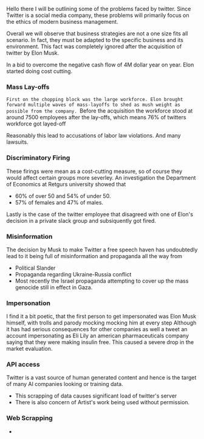 Hello there I will be outlining some of the problems faced by twitter. Since Twitter is a social media company, these problems will primarily focus on the ethics of modern business management.

Overall we will observe that business strategies are not a one size fits all scenario. In fact, they must be adapted to the specific business and its environment. This fact was completely ignored after the acquisition of twitter by Elon Musk.

In a bid to overcome the negative cash flow of 4M dollar year on year. Elon started doing cost cutting.

### Mass Lay-offs
`First on the chopping block was the large workforce. Elon brought forward multiple waves of mass-layoffs to shed as mush weight as possible from the company. `Before the acquisition the workforce stood at around 7500 employees after the lay-offs, which means 76% of twitters workforce got layed-off

Reasonably this lead to accusations of labor law violations. And many lawsuits.

### Discriminatory Firing
These firings were mean as a cost-cutting measure, so of course they would affect certain groups more severley. An investigation the Department of Economics at Retgurs university showed that 
- 60% of over 50 and 54% of under 50.
- 57% of females and 47% of males.

Lastly is the case of the twitter employee that disagreed with one of Elon's decision in a private slack group and subsiquently got fired.


### Misinformation
The decision by Musk to make Twitter a free speech haven has undoubtedly lead to it being full of misinformation and propaganda all the way from 
- Political Slander
- Propaganda  regarding Ukraine-Russia conflict
- Most recently the Israel propaganda attempting to cover up the mass genocide still in effect in Gaza.

### Impersonation
I find it a bit poetic, that the first person to get impersonated was Elon Musk himself, with trolls and parody  mocking mocking him at every step
Although it has had serious consequences for other companies as well a tweet an account impersonating as Eli Lily an american pharmaceuticals company saying that they were making insulin free. This caused a severe drop in the market evaluation.

### API access
Twitter is a vast source of human generated content and hence is the target of many AI companies looking or training data.
- This scrapping of data causes significant load of twitter's server
- There is also concern of Artist's work being used without permission.

### Web Scrapping
- 

